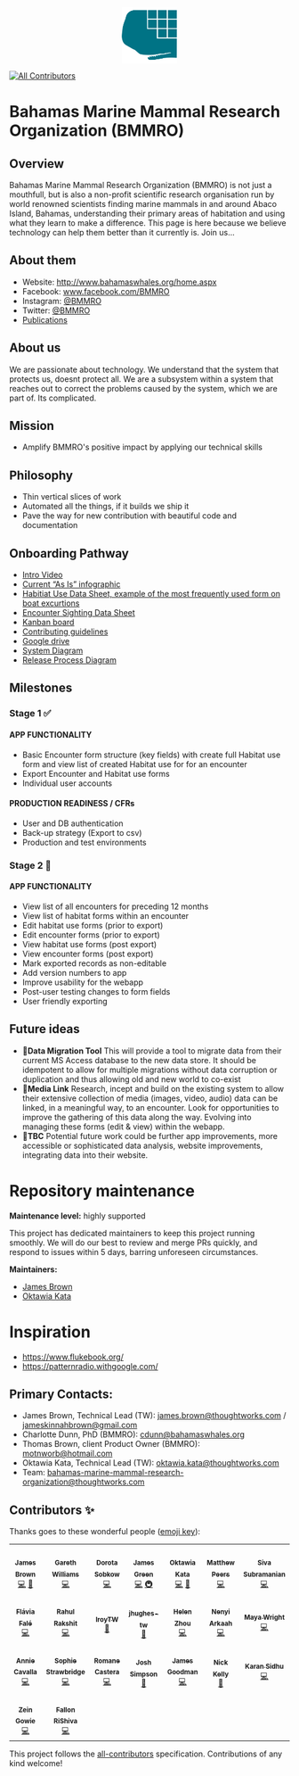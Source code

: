<img src="./logo_v2.png" width="100" style=" display: block;margin-left: auto;margin-right: auto;" alt="BMMRO logo">

<!-- ALL-CONTRIBUTORS-BADGE:START - Do not remove or modify this section -->

[![All Contributors](https://img.shields.io/badge/all_contributors-12-orange.svg?style=flat-square)](#contributors-)

<!-- ALL-CONTRIBUTORS-BADGE:END -->

# Bahamas Marine Mammal Research Organization (BMMRO)

## Overview

Bahamas Marine Mammal Research Organization (BMMRO) is not just a mouthfull, but is also a non-profit scientific research organisation run by world renowned scientists finding marine mammals in and around Abaco Island, Bahamas, understanding their primary areas of habitation and using what they learn to make a difference. This page is here because we believe technology can help them better than it currently is. Join us...

## About them

- Website: http://www.bahamaswhales.org/home.aspx
- Facebook: www.facebook.com/BMMRO
- Instagram: [@BMMRO](https://www.instagram.com/bmmro/)
- Twitter: [@BMMRO](https://twitter.com/BMMRO)
- [Publications](https://bit.ly/35cssEW)

## About us

We are passionate about technology. We understand that the system that protects us, doesnt protect all. We are a subsystem within a system that reaches out to correct the problems caused by the system, which we are part of. Its complicated.

## Mission

- Amplify BMMRO's positive impact by applying our technical skills

## Philosophy

- Thin vertical slices of work
- Automated all the things, if it builds we ship it
- Pave the way for new contribution with beautiful code and documentation

## Onboarding Pathway

- [Intro Video](https://drive.google.com/drive/u/1/folders/19epArmIPsgr5Tb2omchZ1ttjHHbw5AQo)
- [Current “As Is” infographic](As%20Is%20InfoGraphic.png)
- [Habitiat Use Data Sheet, example of the most frequently used form on boat excurtions](HabitatUseDataSheet.JPG)
- [Encounter Sighting Data Sheet](EncounterSightingDataSheet.JPG)
- [Kanban board](https://github.com/BMMRO-tech/BMMRO/projects/1)
- [Contributing guidelines](https://github.com/BMMRO-tech/BMMRO/blob/master/CONTRIBUTING.md)
- [Google drive](https://drive.google.com/drive/folders/158V1HhQiZe8HlKXTzOMhXw2lyf51NNlc?usp=sharing)
- [System Diagram](https://drive.google.com/file/d/1c9fiaSNFbRRh9hRaMdJCQphT4Tn4NWJk/view?usp=sharing)
- [Release Process Diagram](https://drive.google.com/file/d/1sW1jIa8dd5GhMacBuVxv30MQUpsB1-SO/view)

## Milestones

### Stage 1 ✅

#### APP FUNCTIONALITY

- Basic Encounter form structure (key fields) with create full Habitat use form and view list of created Habitat use for for an encounter
- Export Encounter and Habitat use forms
- Individual user accounts

#### PRODUCTION READINESS / CFRs

- User and DB authentication
- Back-up strategy (Export to csv)
- Production and test environments

### Stage 2 🔄

#### APP FUNCTIONALITY

- View list of all encounters for preceding 12 months
- View list of habitat forms within an encounter
- Edit habitat use forms (prior to export)
- Edit encounter forms (prior to export)
- View habitat use forms (post export)
- View encounter forms (post export)
- Mark exported records as non-editable
- Add version numbers to app
- Improve usability for the webapp
- Post-user testing changes to form fields
- User friendly exporting

## Future ideas

- 🚦**Data Migration Tool**
  This will provide a tool to migrate data from their current MS Access database to the new data store. It should be idempotent to allow for multiple migrations without data corruption or duplication and thus allowing old and new world to co-exist
- 🚦**Media Link**
  Research, incept and build on the existing system to allow their extensive collection of media (images, video, audio) data can be linked, in a meaningful way, to an encounter. Look for opportunities to improve the gathering of this data along the way. Evolving into managing these forms (edit & view) within the webapp.
- 🚦**TBC**
  Potential future work could be further app improvements, more accessible or sophisticated data analysis, website improvements, integrating data into their website.

# Repository maintenance

**Maintenance level:** highly supported

This project has dedicated maintainers to keep this project running smoothly. We will do our best to review and merge PRs quickly, and respond to issues within 5 days, barring unforeseen circumstances.

**Maintainers:**

- [James Brown](https://github.com/JBJamesBrownJB)
- [Oktawia Kata](https://github.com/aiwatko)

# Inspiration

- https://www.flukebook.org/
- https://patternradio.withgoogle.com/

## Primary Contacts:

- James Brown, Technical Lead (TW): james.brown@thoughtworks.com / jameskinnahbrown@gmail.com
- Charlotte Dunn, PhD (BMMRO): cdunn@bahamaswhales.org
- Thomas Brown, client Product Owner (BMMRO): motnworb@hotmail.com
- Oktawia Kata, Technical Lead (TW): oktawia.kata@thoughtworks.com
- Team: bahamas-marine-mammal-research-organization@thoughtworks.com

## Contributors ✨

Thanks goes to these wonderful people ([emoji key](https://allcontributors.org/docs/en/emoji-key)):

<!-- ALL-CONTRIBUTORS-LIST:START - Do not remove or modify this section -->
<!-- prettier-ignore-start -->
<!-- markdownlint-disable -->
<table>
  <tr>
    <td align="center"><a href="http://www.bogwell.co.uk"><img src="https://avatars0.githubusercontent.com/u/1058300?v=4" width="100px;" alt=""/><br /><sub><b>James Brown</b></sub></a><br /><a href="https://github.com/BMMRO-tech/BMMRO/commits?author=JBJamesBrownJB" title="Code">💻</a> <a href="#projectManagement-JBJamesBrownJB" title="Project Management">📆</a></td>
    <td align="center"><a href="https://github.com/gazeddyw"><img src="https://avatars3.githubusercontent.com/u/6126744?v=4" width="100px;" alt=""/><br /><sub><b>Gareth Williams</b></sub></a><br /><a href="https://github.com/BMMRO-tech/BMMRO/commits?author=gazeddyw" title="Code">💻</a></td>
    <td align="center"><a href="https://github.com/dsobkow"><img src="https://avatars1.githubusercontent.com/u/38005641?v=4" width="100px;" alt=""/><br /><sub><b>Dorota Sobkow</b></sub></a><br /><a href="https://github.com/BMMRO-tech/BMMRO/commits?author=dsobkow" title="Code">💻</a></td>
    <td align="center"><a href="https://github.com/jfgreen"><img src="https://avatars0.githubusercontent.com/u/1288679?v=4" width="100px;" alt=""/><br /><sub><b>James Green</b></sub></a><br /><a href="https://github.com/BMMRO-tech/BMMRO/commits?author=jfgreen" title="Code">💻</a> <a href="#infra-jfgreen" title="Infrastructure (Hosting, Build-Tools, etc)">🚇</a></td>
    <td align="center"><a href="http://oktawiakata.com"><img src="https://avatars0.githubusercontent.com/u/18549395?v=4" width="100px;" alt=""/><br /><sub><b>Oktawia Kata</b></sub></a><br /><a href="https://github.com/BMMRO-tech/BMMRO/commits?author=aiwatko" title="Code">💻</a> <a href="#projectManagement-aiwatko" title="Project Management">📆</a></td>
    <td align="center"><a href="https://github.com/peersmg"><img src="https://avatars3.githubusercontent.com/u/10050347?v=4" width="100px;" alt=""/><br /><sub><b>Matthew Peers</b></sub></a><br /><a href="https://github.com/BMMRO-tech/BMMRO/commits?author=peersmg" title="Code">💻</a></td>
    <td align="center"><a href="https://github.com/sivsubra-tw"><img src="https://avatars3.githubusercontent.com/u/55848659?v=4" width="100px;" alt=""/><br /><sub><b>Siva Subramanian</b></sub></a><br /><a href="https://github.com/BMMRO-tech/BMMRO/commits?author=sivsubra-tw" title="Code">💻</a></td>
  </tr>
  <tr>
    <td align="center"><a href="https://github.com/flaviarodriguesf"><img src="https://avatars1.githubusercontent.com/u/9823979?v=4" width="100px;" alt=""/><br /><sub><b>Flávia Falé</b></sub></a><br /><a href="https://github.com/BMMRO-tech/BMMRO/commits?author=flaviarodriguesf" title="Code">💻</a></td>
    <td align="center"><a href="https://github.com/rahul-rakshit"><img src="https://avatars1.githubusercontent.com/u/36737963?v=4" width="100px;" alt=""/><br /><sub><b>Rahul Rakshit</b></sub></a><br /><a href="https://github.com/BMMRO-tech/BMMRO/commits?author=rahul-rakshit" title="Code">💻</a></td>
    <td align="center"><a href="https://github.com/lroyTW"><img src="https://avatars2.githubusercontent.com/u/4237356?v=4" width="100px;" alt=""/><br /><sub><b>lroyTW</b></sub></a><br /><a href="#business-lroyTW" title="Business development">💼</a></td>
    <td align="center"><a href="https://github.com/jhughes-tw"><img src="https://avatars3.githubusercontent.com/u/28755518?v=4" width="100px;" alt=""/><br /><sub><b>jhughes-tw</b></sub></a><br /><a href="#design-jhughes-tw" title="Design">🎨</a></td>
    <td align="center"><a href="http://helenzhou.co.uk"><img src="https://avatars1.githubusercontent.com/u/25727036?v=4" width="100px;" alt=""/><br /><sub><b>Helen Zhou</b></sub></a><br /><a href="https://github.com/BMMRO-tech/BMMRO/commits?author=helenzhou6" title="Code">💻</a></td>
    <td align="center"><a href="https://github.com/nenyiTW"><img src="https://avatars.githubusercontent.com/u/60198996?v=4" width="100px;" alt=""/><br /><sub><b>Nenyi Arkaah</b></sub></a><br /><a href="https://github.com/BMMRO-tech/BMMRO/commits?author=nenyiTW" title="Code">💻</a></td>
    <td align="center"><a href="https://github.com/mayawrightthoughtworks"><img src="https://avatars.githubusercontent.com/u/100127177?v=4" width="100px;" alt=""/><br /><sub><b>Maya Wright</b></sub></a><br /><a href="https://github.com/BMMRO-tech/BMMRO/commits?author=mayawrightthoughtworks" title="Code">💻</a></td>
  </tr>
  <tr>
    <td align="center"><a href="https://github.com/acavbmmro"><img src="https://avatars.githubusercontent.com/u/100130427?v=4" width="100px;" alt=""/><br /><sub><b>Annie Cavalla</b></sub></a><br /><a href="https://github.com/BMMRO-tech/BMMRO/commits?author=acavalla" title="Code">💻</a></td>
    <td align="center"><a href="https://github.com/Strawb99"><img src="https://avatars.githubusercontent.com/u/96117207?v=4" width="100px;" alt=""/><br /><sub><b>Sophie Strawbridge</b></sub></a><br /><a href="https://github.com/BMMRO-tech/BMMRO/commits?author=Strawb99" title="Code">💻</a></td>
    <td align="center"><a href="https://github.com/romanecastera"><img src="https://avatars.githubusercontent.com/u/100352571?v=4" width="100px;" alt=""/><br /><sub><b>Romane Castera</b></sub></a><br /><a href="https://github.com/BMMRO-tech/BMMRO/commits?author=romanecastera" title="Code">💻</a></td>
    <td align="center"><a href="https://github.com/josh-simpson-TW"><img src="https://avatars.githubusercontent.com/u/100127157?s=400&u=781b8a2304b960140267ac4d21836826ad85452a&v=4" width="100px;" alt=""/><br /><sub><b>Josh Simpson</b></sub></a><br /><a href="https://github.com/BMMRO-tech/BMMRO/commits?author=josh-simpson-TW" title="Business Development">💼</a></td>
     <td align="center"><a href="https://github.com/JamesGoodThoughtworks"><img src="https://avatars.githubusercontent.com/u/101573096?s=400&v=4" width="100px;" alt=""/><br /><sub><b>James Goodman</b></sub></a><br /><a href="https://github.com/BMMRO-tech/BMMRO/commits?author=JamesGoodThoughtworks" title="Code">💻</a></td>
     <td align="center"><a href="https://github.com/njktw"><img src="https://avatars.githubusercontent.com/u/100933291?v=4" width="100px;" alt=""/><br /><sub><b>Nick Kelly</b></sub></a><br /><a href="#" title="Business development">💼</a</td>
     <td align="center"><a href="https://github.com/ksidhuTWs"><img src="https://avatars.githubusercontent.com/u/107918764?v=4" width="100px;" alt=""/><br /><sub><b>Karan Sidhu</b></sub></a><br /><a href="https://github.com/BMMRO-tech/BMMRO/commits?author=ksidhuTWs" title="Code">💻</a></td>
  </tr>
  <tr>
   <td align="center"><a href="https://github.com/zeingowie"><img src="https://avatars.githubusercontent.com/u/82781176?v=4" width="100px;" alt=""/><br /><sub><b>Zein Gowie</b></sub></a><br /><a href="https://github.com/BMMRO-tech/BMMRO/commits?author=zeingowie" title="Code">💻</a></td>
     <td align="center"><a href="https://github.com/FallRi"><img src="https://avatars.githubusercontent.com/u/104824292?v=4" width="100px;" alt=""/><br /><sub><b>Fallon RiShiva</b></sub></a><br /><a href="https://github.com/BMMRO-tech/BMMRO/commits?author=FallRi" title="Code">💻</a></td>
  </tr>
</table>

<!-- markdownlint-enable -->
<!-- prettier-ignore-end -->

<!-- ALL-CONTRIBUTORS-LIST:END -->

This project follows the [all-contributors](https://github.com/all-contributors/all-contributors) specification. Contributions of any kind welcome!
